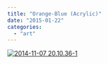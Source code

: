 ```yaml
---
title: "Orange-Blue (Acrylic)"
date: "2015-01-22"
categories: 
  - "art"
---
```


[![2014-11-07 20.10.36-1](/wp-content/uploads/2015/01/2014-11-07-20.10.36-1.jpg)](/wp-content/uploads/2015/01/2014-11-07-20.10.36-1.jpg)
